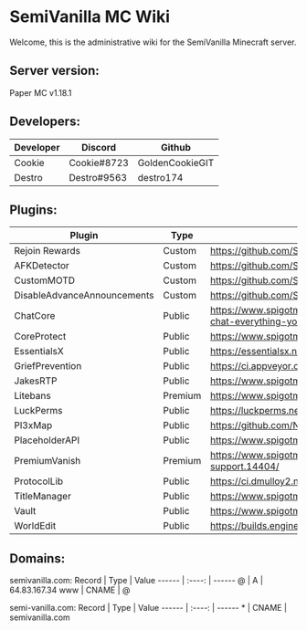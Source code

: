 # SemiVanilla MC Wiki

Welcome, this is the administrative wiki for the SemiVanilla Minecraft server.

## Server version:

Paper MC v1.18.1

## Developers:
Developer |   Discord   | Github
--------- | ----------- | ---------
Cookie    | Cookie#8723 | GoldenCookieGIT
Destro    | Destro#9563 | destro174

## Plugins:
Plugin                      |  Type    |      Link       | Maintainer
--------------------------- | -------- | --------------- | ----------
Rejoin Rewards              | Custom   | https://github.com/SemiVanilla-MC/RejoinRewards | Cookie
AFKDetector                 | Custom   | https://github.com/SemiVanilla-MC/AFKDetector | Destro174
CustomMOTD                  | Custom   | https://github.com/SemiVanilla-MC/CustomMOTD | Destro174
DisableAdvanceAnnouncements | Custom   | https://github.com/SemiVanilla-MC/DisableAdvanceAnnouncements | Destro174
ChatCore                    | Public   | https://www.spigotmc.org/resources/chat-core-manage-control-format-your-chat-everything-youll-ever-need.97447/ | NA
CoreProtect                 | Public   | https://www.spigotmc.org/resources/coreprotect.8631/ | NA
EssentialsX                 | Public   | https://essentialsx.net/downloads.html | NA
GriefPrevention             | Public   | https://ci.appveyor.com/project/RoboMWM39862/griefprevention/builds/41849798 | NA
JakesRTP                    | Public   | https://www.spigotmc.org/resources/jakes-rtp.80201/ | NA
Litebans                    | Premium  | https://www.spigotmc.org/resources/litebans.3715/ | NA
LuckPerms                   | Public   | https://luckperms.net/download | NA
Pl3xMap                     | Public   | https://github.com/NeumimTo/Pl3xMap | NA
PlaceholderAPI              | Public   | https://www.spigotmc.org/resources/placeholderapi.6245/ | NA
PremiumVanish               | Premium  | https://www.spigotmc.org/resources/premiumvanish-stay-hidden-bungee-support.14404/ | NA
ProtocolLib                 | Public   | https://ci.dmulloy2.net/job/ProtocolLib/lastSuccessfulBuild/ | NA
TitleManager                | Public   | https://www.spigotmc.org/resources/titlemanager.1049/ | NA
Vault                       | Public   | https://www.spigotmc.org/resources/vault.34315/ | NA
WorldEdit                   | Public   | https://builds.enginehub.org/job/worldedit?branch=master | NA

## Domains:
semivanilla.com:
Record |  Type  | Value
------ | :----: | ------
@      |   A    | 64.83.167.34
www    | CNAME  | @

semi-vanilla.com:
Record |  Type  | Value
------ | :----: | ------
\*      |   CNAME    | semivanilla.com
